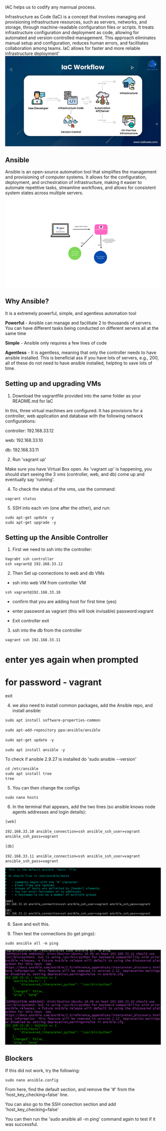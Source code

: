 
IAC helps us to codify any mannual process. 

Infrastructure as Code (IaC) is a concept that involves managing and provisioning infrastructure resources, such as servers, networks, and storage, through machine-readable configuration files or scripts. It treats infrastructure configuration and deployment as code, allowing for automated and version-controlled management.  This approach eliminates manual setup and configuration, reduces human errors, and facilitates collaboration among teams. IaC allows for faster and more reliable infrastructure deployment'
![Alt text](IAC-diagram.jpg)


## Ansible 

Ansible is an open-source automation tool that simplifies the management and provisioning of computer systems. It allows for the configuration, deployment, and orchestration of infrastructure, making it easier to automate repetitive tasks, streamline workflows, and allows for consistent system states across multiple servers.

![Alt text](Ansible.png)


## Why Ansible?

It is a extremely powerful, simple, and agentless automation tool

**Powerful** - Ansible can manage and facilitate 2 to thousands of servers. You can have different tasks being conducted on different servers all at the same time

**Simple** - Ansible only requires a few lines of code 

**Agentless** - It is agentless, meaning that only the controller needs to have ansible installed. This is beneficial ass if you have lots of servers, e.g., 200, all of these do not need to have ansible installed, helpting to save lots of time. 


## Setting up and upgrading VMs

1. Download the vagrantfile provided into the same folder as your README.md for IaC

 In this, three virtual machines are configured. It has provisions for a controller, web application and database with the following network configurations:

controller: 192.168.33.12

web: 192.168.33.10

db: 192.168.33.11


2. Run 'vagrant up'

Make sure you have Virtual Box open. As 'vagrant up' is happening, you should start seeing the 3 vms (controller, web, and db) come up and eventually say 'running'.

4. To check the status of the vms, use the command:

```
vagrant status
```

5. SSH into each vm (one after the other), and run:

```
sudo apt-get update -y
sudo apt-get upgrade -y
```

## Setting up the Ansible Controller

1. First we need to ssh into the controller:
```
Vagrabt ssh controller
ssh vagrant@ 192.168.33.12
```

2. Then Set up connections to web and db VMs
 - ssh into web VM from controller VM

```
ssh vagrant@192.168.33.10
```
- confirm that you are adding host for first time
(yes)

 - enter password as vagrant (this will look invisable)
password:vagrant

- Exit controller
exit


3. ssh into the db from the controller

```
vagrant ssh 192.168.33.11
```
#  enter yes again when prompted
# for password - vagrant

exit

4. we also need to install common packages, add the Ansible repo, and install ansible:

```
sudo apt install software-properties-common

sudo apt-add-repository ppa:ansible/ansible

sudo apt-get update -y

sudo apt install ansible -y
```

To check if ansible 2.9.27 is installed do 'sudo ansible --version'

```
cd /etc/ansible
sudo apt install tree
tree
```


5. You can then change the configs

```
sudo nano hosts
```

6. In the terminal that appears, add the two lines (so ansible knows node agents addresses and login details):

```
[web]

192.168.33.10 ansible_connection=ssh ansible_ssh_user=vagrant ansible_ssh_pass=vagrant

[db]

192.168.33.11 ansible_connection=ssh ansible_ssh_user=vagrant ansible_ssh_pass=vagrant
```

![Alt text](keys.PNG)

8. Save and exit this.

9. Then test the connections (to get pings):

```
sudo ansible all -m ping
```
![Alt text](Pings.PNG)


## Blockers

If this did not work, try the following:

```
sudo nano ansible.config
```

From here, find the default section, and remove the '#' from the 'host_key_checking=false' line.

You can also go to the SSH conection section and add 'host_key_checking=false' 

You can then run the 'sudo ansible all -m ping' command again to test if it was successful. 


